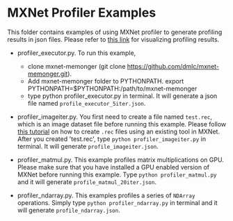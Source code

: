 <!--- Licensed to the Apache Software Foundation (ASF) under one -->
<!--- or more contributor license agreements.  See the NOTICE file -->
<!--- distributed with this work for additional information -->
<!--- regarding copyright ownership.  The ASF licenses this file -->
<!--- to you under the Apache License, Version 2.0 (the -->
<!--- "License"); you may not use this file except in compliance -->
<!--- with the License.  You may obtain a copy of the License at -->

<!---   http://www.apache.org/licenses/LICENSE-2.0 -->

<!--- Unless required by applicable law or agreed to in writing, -->
<!--- software distributed under the License is distributed on an -->
<!--- "AS IS" BASIS, WITHOUT WARRANTIES OR CONDITIONS OF ANY -->
<!--- KIND, either express or implied.  See the License for the -->
<!--- specific language governing permissions and limitations -->
<!--- under the License. -->

# MXNet Profiler Examples

This folder contains examples of using MXNet profiler to generate profiling results in json files.
Please refer to [this link](http://mxnet.incubator.apache.org/faq/perf.html?highlight=profiler#profiler)
for visualizing profiling results.

- profiler_executor.py. To run this example,
    - clone mxnet-memonger (git clone https://github.com/dmlc/mxnet-memonger.git).
    - Add mxnet-memonger folder to PYTHONPATH.
    export PYTHONPATH=$PYTHONPATH:/path/to/mxnet-memonger
    - type python profiler_executor.py in terminal.
    It will generate a json file named `profile_executor_5iter.json`.

- profiler_imageiter.py. You first need to create a file named `test.rec`,
which is an image dataset file before running this example.
Please follow
[this tutorial](https://mxnet.incubator.apache.org/faq/recordio.html?highlight=rec%20file#create-a-dataset-using-recordio)
on how to create `.rec` files using an existing tool in MXNet. After you created 'test.rec',
type `python profiler_imageiter.py` in terminal. It will generate `profile_imageiter.json`.

- profiler_matmul.py. This example profiles matrix multiplications on GPU. Please make sure
that you have installed a GPU enabled version of MXNet before running this example. Type
`python profiler_matmul.py` and it will generate `profile_matmul_20iter.json`.

- profiler_ndarray.py. This examples profiles a series of `NDArray` operations. Simply type
`python profiler_ndarray.py` in terminal and it will generate `profile_ndarray.json`.
